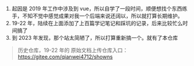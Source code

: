 1. 起因是 2019 年工作中涉及到 vue，所以自学了一段时间，顺便想找个东西练手，不知不觉中感觉成果对我一个后端来说还阔以，所以就打算长期维护。
2. 19-22 年，陆续在上面添加了上百篇学记笔记和踩坑的记录，后来比较忙么时间搞了
3. 到 2023 年发现，那个站太简陋了，所以打算重新搞一个。就有了本仓库

> 历史仓库，19-22 年的 原始文档上传仓库入口：https://gitee.com/qianwei4712/showns
